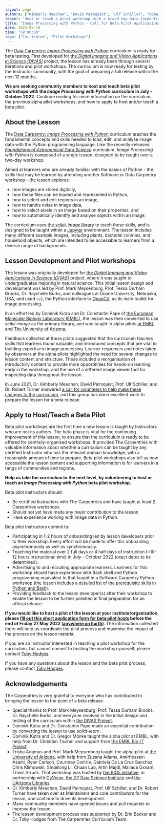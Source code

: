 ```yaml
---
layout: page
authors: ["Kimberly Meechan", "David Palmquist", "Ulf Schiller", "Robert Turner", "Toby Hodges"]
teaser: "Host or teach a pilot workshop with a brand new Data Carpentry curriculum"
title: "Image Processing with Python - Call for Beta Pilot Applications"
date: 2022-05-19
time: "09:00:00"
tags: ["Curriculum", "Pilot Workshops"]
---
```


The [Data Carpentry: _Image Processing with Python_][lesson] curriculum is ready for beta testing.
First developed for [the _Digital Imaging and Vision Applications in Science (DIVAS)_][divas] project,
the lesson has already been through several iterations and pilot workshops.
The curriculum is now ready for testing by the Instructor community,
with the goal of preparing a full release within the next 12 months.

**We are seeking community members to host and teach beta pilot workshops 
with the _Image Processing with Python_ curriculum in July - October 2022.**
Continue reading for more information on the curriculum, 
the previous alpha pilot workshops, 
and how to apply to host and/or teach a beta pilot.

## About the Lesson

The [Data Carpentry: _Image Processing with Python_][lesson] curriculum teaches
the fundamental concepts and skills needed to load, edit, and analyse image data
with the Python programming language.
Like the recently-released [_Foundations of Astronomical Data Science_][dc-astro] curriculum,
_Image Processing with Python_ is composed of a single lesson, 
designed to be taught over a two-day workshop.

Aimed at learners who are already familiar with the basics of Python -
the skills that may be learned by attending another Software or Data Carpentry workshop -
the lesson explores:

* how images are stored digitally, 
* how these files can be loaded and represented in Python,
* how to select and edit regions in an image,
* how to handle noise in image data,
* how to select pixels in an image based on their properties, and
* how to automatically identify and analyse objects within an image.

The curriculum uses [the _scikit-image_ library][skimage] to teach these skills,
and is designed to be taught within a [Jupyter][jupyter] environment.
The lesson includes many different example images, 
including plants, bacterial colonies, and household objects,
which are intended to be accessible to learners from a diverse range of backgrounds.

## Lesson Development and Pilot workshops

The lesson was originally developed for
[the _Digital Imaging and Vision Applications in Science (DIVAS)_][divas] project,
where it was taught to undergraduates majoring in natural science.
This initial lesson design and development was led by 
Prof. Mark Meysenburg, Prof. Tessa Durham Brooks, Dr. Raychelle Burks, and colleagues
at Doane University, Nebraska, USA,
and used `cv2`, the Python interface to [_OpenCV_][opencv],
as its main toolkit for image processing.

In an effort led by Dominik Kutra and Dr. Constantin Pape of
[the European Molecular Biology Laboratory (EMBL)][embl],
the lesson was then converted to use _scikit-image_ as the primary library,
and was taught in alpha pilots [at EMBL][alpha1] and [The University of Arizona][alpha2].

Feedback collected at these pilots suggested that the curriculum teaches skills
that learners found valuable,
and introduced concepts that are vital to building expertise in image processing.
Learner responses and notes taken by observers at the alpha pilots
highlighted the need for several changes to lesson content and structure.
These included a reorganisation of introductory content 
to provide more opportinities for hands-on learning early in the workshop, 
and the use of a different image viewer tool for inspecting data throughout the lesson.

In June 2021, Dr. Kimberly Meechan, David Palmquist, Prof. Ulf Schiller, and Dr. Robert Turner answered 
[a call for volunteers to help make these changes to the curriculum][call-for-contributors],
and this group has done excellent work to prepare the lesson for a beta release.


## Apply to Host/Teach a Beta Pilot

Beta pilot workshops are the first time a new lesson is taught by Instructors 
who are not its authors.
The beta phase is vital for the continuing improvement of this lesson,
to ensure that the curriculum is ready to be offered for centrally-organised workshops.
It provides The Carpentries with valuable information about
whether a curriculum can be taught by any certified Instructor who has the relevant domain knowledge,
with a reasonable amount of time to prepare.
Beta pilot workshops also tell us how accessible the lesson content and supporting information is for learners
in a range of communities and regions.

**Help us take the curriculum to the next level,
by volunteering to host or teach an _Image Processing with Python_ beta pilot workshop.**

Beta pilot instructors should:

* Be certified Instructors with The Carpentries and have taught at least 2 Carpentries workshops.
* Should not yet have made any major contribution to the lesson.
* Have experience working with image data in Python.

Beta pilot Instructors commit to:

* Participating in 1-2 hours of onboarding led by lesson developers prior to their workshop. Every effort will be made to offer this onboarding asynchronously as well as synchronously.
* Teaching the material over 2 full days or 4 half days of instruction (~10-12 hours instructional time) in July - October 2022 (exact dates to be determined).
* Advertising to and recruiting appropriate learners. Learners for this workshop should have experience with Bash shell and Python programming equivalent to that taught in a Software Carpentry Python workshop (the lesson includes [a detailed list of the prerequisite skills in Python and Bash][prereq-list]).
* Providing feedback to the lesson developer(s) after their workshop to enable the lesson to be further polished in final preparation for an official release.

**If you would like to host a pilot of the lesson at your institute/organisation, please [fill out this short application form for beta pilot hosts][application] before the end of Friday 27 May 2022 ([anywhere on Earth][AoE])**. The information collected there will help us coordinate the pilot process and maximise the impact of the process on the lesson material.

If you are an Instructor interested in teaching a pilot workshop for the curriculum, but cannot commit to hosting the workshop yourself, please contact [Toby Hodges](mailto:tobyhodges@carpentries.org).

If you have any questions about the lesson and the beta pilot process, please contact [Toby Hodges](mailto:tobyhodges@carpentries.org).

## Acknowledgements

The Carpentries is very grateful to everyone who has contributed to bringing the lesson to the point of a beta release.

* Special thanks to Prof. Mark Meysenburg, Prof. Tessa Durham Brooks, Dr. Raychelle Burks, and everyone involved in the initial design and testing of the curriculum within [the DIVAS Project][divas].
* Dominik Kutra and Dr. Constantin Pape made an essential contribution by converting the lesson to use _scikit-learn_. 
* Dominik Kutra and Dr. Gregor Mönke taught the alpha pilot at EMBL, with help from Dr. Christian Tischer and support from [the EMBL Bio-IT Project][embl-bio-it].
* Trisha Adamus and Prof. Mark Meysenburg taught the alpha pilot at [the University of Arizona][uoa], with help from Zuzana Adams, Amirhossein Azami, Ryan Carlson, Courtney Comrie, Gabriela De La Cruz Sanchez, Chris Klimowski, Shuailong Li, Chuan Luo, Artin Majdi, Maliaca Oxnam, Travis Struck. That workshop was hosted by [the BIO5 Initiative][bio5], in partnership with [CyVerse][cyverse], [the D7 Data Science Institute][d7] and [the UArizona Libraries][uoa-libraries]
* Dr. Kimberly Meechan, David Palmquist, Prof. Ulf Schiller, and Dr. Robert Turner have taken over as Maintainers and core contributors for the lesson, and continue to drive its development.
* Many community members have opened issues and pull requests to improve the lesson.
* The lesson development process was supported by Dr. Erin Becker and Dr. Toby Hodges from The Carpentries Curriculum Team.


[alpha1]: https://tobyhodges.github.io/2020-01-14-heidelberg/
[alpha2]: https://ua-carpentries-workshops.github.io/2020-02-22-Tucson/
[AoE]: https://en.wikipedia.org/wiki/Anywhere_on_Earth
[application]: https://forms.gle/WFuG9tHivEPp2GvA9
[bio5]: https://bio5.org/
[call-for-contributors]: https://carpentries.topicbox.com/groups/discuss/Ta8ff359298db95c6-M390cec7393b29ed4b74bdda5/looking-for-contributors-maintainers-for-image-processing-with-python-lesson
[cyverse]: https://cyverse.org/
[dc-astro]: https://datacarpentry.org/astronomy-python/
[divas]: https://web.doane.edu/Colleges-Divisions-Programs/College-of-arts-sciences/Science-Mathematics-and-information-science-and-technology/Biology-Department/Divas-Project
[d7]: https://datascience.arizona.edu/
[embl]: https://embl.de/
[embl-bio-it]: https://bio-it.embl.de/
[jupyter]: https://jupyter.org/
[lesson]: https://datacarpentry.org/image-processing/
[opencv]: https://docs.opencv.org/4.5.5/
[prereq-list]: https://datacarpentry.org/image-processing/prereqs/index.html
[skimage]: https://scikit-image.org/
[uoa]: https://www.arizona.edu/
[uoa-libraries]: https://new.library.arizona.edu/
